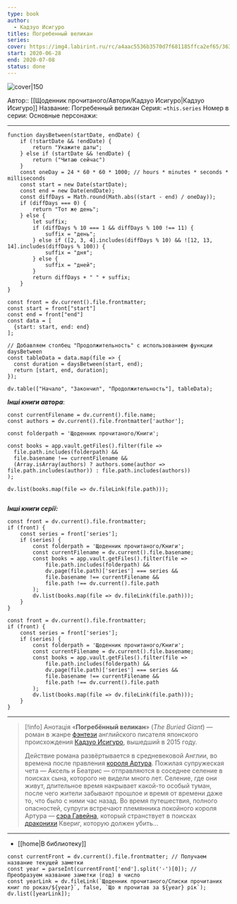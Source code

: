 ```yaml
---
type: book
author:
  - Кадзуо Исигуро
titles: Погребенный великан
series: 
cover: https://img4.labirint.ru/rc/a4aac5536b3570d7f681185ffca2ef65/363x561q80/books53/520814/cover.jpg?1563882197
start: 2020-06-28
end: 2020-07-08
status: done
---
```

![cover|150](Кадзуо%20Исигуро%20-%20Погребенный%20великан.jpg)

Автор:: [[Щоденник прочитаного/Автори/Кадзуо Исигуро|Кадзуо Исигуро]]
Название: Погребенный великан
Серия:  `=this.series`
Номер в серии:
Основные персонажи:

---
```dataviewjs
function daysBetween(startDate, endDate) {
	if (!startDate && !endDate) { 
		return "Укажите даты"; 
	} else if (startDate && !endDate) {
		return ("Читаю сейчас")
	}
	const oneDay = 24 * 60 * 60 * 1000; // hours * minutes * seconds * milliseconds
	const start = new Date(startDate);
	const end = new Date(endDate);
	const diffDays = Math.round(Math.abs((start - end) / oneDay));
	if (diffDays === 0) {
		return "Тот же день";   
	} else {
		let suffix;     
	    if (diffDays % 10 === 1 && diffDays % 100 !== 11) {
		    suffix = "день";     
	    } else if ([2, 3, 4].includes(diffDays % 10) && ![12, 13, 14].includes(diffDays % 100)) {
			suffix = "дня";     
		} else {       
			suffix = "дней";     
		}          
		return diffDays + " " + suffix;   
	} 
}  

const front = dv.current().file.frontmatter;
const start = front["start"]
const end = front["end"]
const data = [
  {start: start, end: end}
];

// Добавляем столбец "Продолжительность" с использованием функции daysBetween
const tableData = data.map(file => {
  const duration = daysBetween(start, end);
  return [start, end, duration];
});

dv.table(["Начало", "Закончил", "Продолжительность"], tableData);
```
***Інші книги автора***:
```dataviewjs
const currentFilename = dv.current().file.name;
const authors = dv.current().file.frontmatter['author'];

const folderpath = 'Щоденник прочитаного/Книги';

const books = app.vault.getFiles().filter(file =>
  file.path.includes(folderpath) &&
  file.basename !== currentFilename &&
  (Array.isArray(authors) ? authors.some(author => file.path.includes(author)) : file.path.includes(authors))
);

dv.list(books.map(file => dv.fileLink(file.path)));


```
***Інші книги серії:***
```dataviewjs
const front = dv.current().file.frontmatter;
if (front) {
	const series = front['series'];
	if (series) {
		const folderpath = 'Щоденник прочитаного/Книги';
		const currentFilename = dv.current().file.basename;
		const books = app.vault.getFiles().filter(file =>  
			file.path.includes(folderpath) && 
			dv.page(file.path)['series'] === series && 
			file.basename !== currentFilename &&
			file.path !== dv.current().file.path 
		);
		dv.list(books.map(file => dv.fileLink(file.path)));
	}
}

```

```dataviewjs
const front = dv.current().file.frontmatter;
if (front) {
	const series = front['series'];
	if (series) {
		const folderpath = 'Щоденник прочитаного/Книги';
		const currentFilename = dv.current().file.basename;
		const books = app.vault.getFiles().filter(file =>  
			file.path.includes(folderpath) && 
			dv.page(file.path)['series'] === series && 
			file.basename !== currentFilename &&
			file.path !== dv.current().file.path 
		);
		dv.list(books.map(file => dv.fileLink(file.path)));
	}
}

```

---
>[!info] Анотація
>«**Погребённый великан**» (*The Buried Giant*) — роман в жанре [фэнтези](https://ru.wikipedia.org/wiki/Фэнтези) английского писателя японского происхождения [Кадзуо Исигуро](https://ru.wikipedia.org/wiki/Исигуро,_Кадзуо), вышедший в 2015 году.
>
>Действие романа развёртывается в средневековой Англии, во времена после правления [короля Артура](https://ru.wikipedia.org/wiki/Король_Артур). Пожилая супружеская чета — Аксель и Беатрис — отправляются в соседнее  селение в поисках сына, которого не видели много лет. Селение, где они  живут, длительное время накрывает какой-то особый туман, после чего  жители забывают прошлое и время от времени даже то, что было с ними час  назад. Во время путешествия, полного опасностей, супруги встречают  племянника покойного короля Артура — [сэра Гавейна](https://ru.wikipedia.org/wiki/Гавейн), который странствует в поисках [драконихи](https://ru.wikipedia.org/wiki/Дракон) Квериг, которую должен убить…

___
- [[home|В библиотеку]]
```dataviewjs
const currentFront = dv.current().file.frontmatter; // Получаем название текущей заметки
const year = parseInt(currentFront['end'].split('-')[0]); // Преобразуем название заметки (год) в число
const yearLink = dv.fileLink(`Щоденник прочитаного/Списки прочитаних книг по роках/${year}`, false, `Що я прочитав за ${year} рік`);
dv.list([yearLink]);
```
